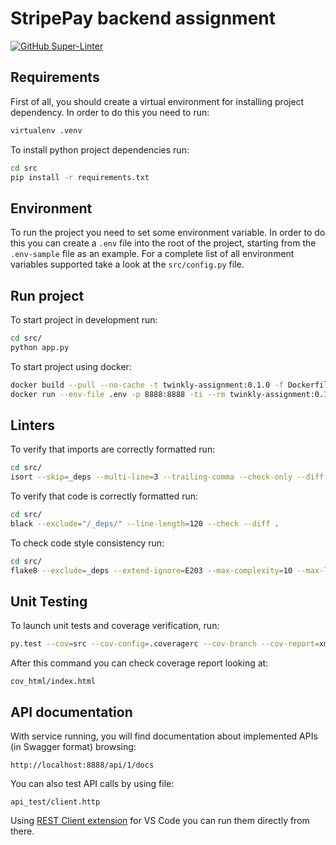 # StripePay backend assignment

[![GitHub Super-Linter](https://github.com/nicolamoro/twinkly-assignment/workflows/Build/badge.svg)](https://github.com/marketplace/actions/super-linter)

## Requirements

First of all, you should create a virtual environment for installing project dependency. In order to do this you need to run:

```bash
virtualenv .venv
```

To install python project dependencies run:

```bash
cd src
pip install -r requirements.txt
```

## Environment

To run the project you need to set some environment variable. In order to do this you can create a `.env` file into the root of the project, starting from the `.env-sample` file as an example.
For a complete list of all environment variables supported take a look at the `src/config.py` file.

## Run project

To start project in development run:

```bash
cd src/
python app.py
```

To start project using docker:

```bash
docker build --pull --no-cache -t twinkly-assignment:0.1.0 -f Dockerfile .
docker run --env-file .env -p 8888:8888 -ti --rm twinkly-assignment:0.1.0
```

## Linters

To verify that imports are correctly formatted run:

```bash
cd src/
isort --skip=_deps --multi-line=3 --trailing-comma --check-only --diff --stdout .
```

To verify that code is correctly formatted run:

```bash
cd src/
black --exclude="/_deps/" --line-length=120 --check --diff .
```

To check code style consistency run:

```bash
cd src/
flake8 --exclude=_deps --extend-ignore=E203 --max-complexity=10 --max-line-length=120 .
```

## Unit Testing

To launch unit tests and coverage verification, run:

```bash
py.test --cov=src --cov-config=.coveragerc --cov-branch --cov-report=xml:cov.xml --cov-report=html:cov_html --cov-fail-under=100 --cov-report=term-missing --showlocals --verbose src/tests/
```

After this command you can check coverage report looking at:

```plaintext
cov_html/index.html
```

## API documentation

With service running, you will find documentation about implemented APIs (in Swagger format) browsing:

```plaintext
http://localhost:8888/api/1/docs
```

You can also test API calls by using file:

```plaintext
api_test/client.http
```

Using [REST Client extension](https://marketplace.visualstudio.com/items?itemName=humao.rest-client) for VS Code you can run them directly from there.
